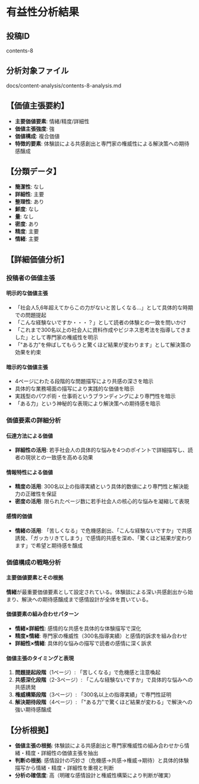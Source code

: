 # 有益性分析結果

## 投稿ID
contents-8

## 分析対象ファイル
docs/content-analysis/contents-8-analysis.md

## 【価値主張要約】
- **主要価値要素**: 情緒/精度/詳細性
- **価値主張強度**: 強
- **価値構成**: 複合価値
- **特徴的要素**: 体験談による共感創出と専門家の権威性による解決策への期待感醸成

## 【分類データ】
- **簡潔性**: なし
- **詳細性**: 主要
- **整理性**: あり
- **鮮度**: なし
- **量**: なし
- **密度**: あり
- **精度**: 主要
- **情緒**: 主要

## 【詳細価値分析】

### 投稿者の価値主張

#### 明示的な価値主張
- 「社会人5,6年超えてからこの力がないと苦しくなる...」として具体的な時期での問題提起
- 「こんな経験ないですか・・・？」として読者の体験との一致を問いかけ
- 「これまで300名以上の社会人に資料作成やビジネス思考法を指導してきました」として専門家の権威性を明示
- 「"ある力"を伸ばしてもらうと驚くほど結果が変わります」として解決策の効果を約束

#### 暗示的な価値主張
- 4ページにわたる段階的な問題描写により共感の深さを暗示
- 具体的な業務場面の描写により実践的な価値を暗示
- 実践型のパワポ術・仕事術というブランディングにより専門性を暗示
- 「ある力」という神秘的な表現により解決策への期待感を暗示

### 価値要素の詳細分析

#### 伝達方法による価値
- **詳細性の活用**: 若手社会人の具体的な悩みを4つのポイントで詳細描写し、読者の現状との一致感を高める効果

#### 情報特性による価値
- **精度の活用**: 300名以上の指導実績という具体的数値により専門性と解決能力の正確性を保証
- **密度の活用**: 限られたページ数に若手社会人の核心的な悩みを凝縮して表現

#### 感情的価値
- **情緒の活用**: 「苦しくなる」で危機感創出、「こんな経験ないですか」で共感誘発、「ガッカリきてしまう」で感情的共感を深め、「驚くほど結果が変わります」で希望と期待感を醸成

### 価値構成の戦略分析

#### 主要価値要素とその根拠
**情緒**が最重要価値要素として設定されている。体験談による深い共感創出から始まり、解決への期待感醸成まで感情設計が全体を貫いている。

#### 価値要素の組み合わせパターン
- **情緒×詳細性**: 感情的な共感を具体的な体験描写で深化
- **精度×情緒**: 専門家の権威性（300名指導実績）と感情的訴求を組み合わせ
- **詳細性×情緒**: 具体的な悩みの描写で読者の感情に深く訴求

#### 価値主張のタイミングと表現
1. **問題提起段階**（1ページ）: 「苦しくなる」で危機感と注意喚起
2. **共感深化段階**（2-3ページ）: 「こんな経験ないですか」で具体的な悩みへの共感誘発
3. **権威構築段階**（3ページ）: 「300名以上の指導実績」で専門性証明
4. **解決期待段階**（4ページ）: 「"ある力"で驚くほど結果が変わる」で解決への強い期待感醸成

## 【分析根拠】
- **価値主張の根拠**: 体験談による共感創出と専門家権威性の組み合わせから情緒・精度・詳細性の価値主張を抽出
- **判断の根拠**: 感情設計の巧妙さ（危機感→共感→権威→期待）と具体的体験描写から情緒・精度・詳細性を重視と判断
- **分析の確信度**: 高（明確な感情設計と権威性構築により判断が確実）